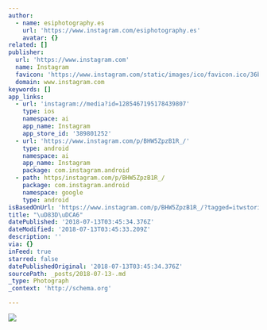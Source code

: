 ```yaml
---
author:
  - name: esiphotography.es
    url: 'https://www.instagram.com/esiphotography.es'
    avatar: {}
related: []
publisher:
  url: 'https://www.instagram.com'
  name: Instagram
  favicon: 'https://www.instagram.com/static/images/ico/favicon.ico/36b3ee2d91ed.ico'
  domain: www.instagram.com
keywords: []
app_links:
  - url: 'instagram://media?id=1285467195178439807'
    type: ios
    namespace: ai
    app_name: Instagram
    app_store_id: '389801252'
  - url: 'https://www.instagram.com/p/BHW5ZpzB1R_/'
    type: android
    namespace: ai
    app_name: Instagram
    package: com.instagram.android
  - path: https/instagram.com/p/BHW5ZpzB1R_/
    package: com.instagram.android
    namespace: google
    type: android
isBasedOnUrl: 'https://www.instagram.com/p/BHW5ZpzB1R_/?tagged=itwstories'
title: "\uD83D\uDCA6"
datePublished: '2018-07-13T03:45:34.376Z'
dateModified: '2018-07-13T03:45:33.209Z'
description: ''
via: {}
inFeed: true
starred: false
datePublishedOriginal: '2018-07-13T03:45:34.376Z'
sourcePath: _posts/2018-07-13-.md
_type: Photograph
_context: 'http://schema.org'

---
```

![](https://imgflo.herokuapp.com/graph/2b2431f8e7ba7b0/8f08ec18ef6d1271f48ed733ecd99b0d/croprotate.jpg?cropheight=739&cropwidth=1080&degrees=0&input=https%3A%2F%2Fscontent-iad3-1.cdninstagram.com%2Fvp%2F1b8bbe68749344a51136db276340faaf%2F5BDE86DD%2Ft51.2885-15%2Fe35%2F13597616_519930378215808_14407407_n.jpg%3Fefg%3DeyJ1cmxnZW4iOiJ1cmxnZW5fZnJvbV9pZyJ9&x=0&y=176)